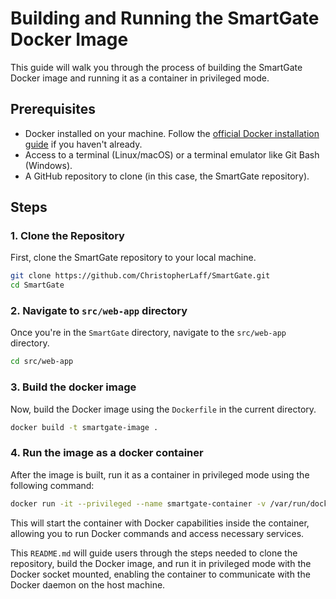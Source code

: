 # Building and Running the SmartGate Docker Image

This guide will walk you through the process of building the SmartGate Docker image and running it as a container in privileged mode.

## Prerequisites

- Docker installed on your machine. Follow the [official Docker installation guide](https://docs.docker.com/get-docker/) if you haven't already.
- Access to a terminal (Linux/macOS) or a terminal emulator like Git Bash (Windows).
- A GitHub repository to clone (in this case, the SmartGate repository).

## Steps

### 1. Clone the Repository

First, clone the SmartGate repository to your local machine.

```bash
git clone https://github.com/ChristopherLaff/SmartGate.git
cd SmartGate
```
### 2. Navigate to `src/web-app` directory
Once you're in the `SmartGate` directory, navigate to the `src/web-app` directory.

```bash
cd src/web-app
```
### 3. Build the docker image 
Now, build the Docker image using the `Dockerfile` in the current directory.

```bash
docker build -t smartgate-image .
```
### 4. Run the image as a docker container
After the image is built, run it as a container in privileged mode using the following command:
```bash
docker run -it --privileged --name smartgate-container -v /var/run/docker.sock:/var/run/docker.sock smartgate-image
```
This will start the container with Docker capabilities inside the container, allowing you to run Docker commands and access necessary services.

This `README.md` will guide users through the steps needed to clone the repository, build the Docker image, and run it in privileged mode with the Docker socket mounted, enabling the container to communicate with the Docker daemon on the host machine.

